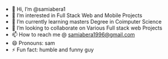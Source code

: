 - 👋 Hi, I’m @samiabera1
- 👀 I’m interested in Full Stack Web and Mobile Projects 
- 🌱 I’m currently learning masters Degree in Coimputer Science
- 💞️ I’m looking to collaborate on Various Full stack web Projects
- 📫 How to reach me @ samiabera1996@gmail.com
- 😄 Pronouns: sam
- ⚡ Fun fact: humble and funny guy

<!---
samiabera1/samiabera1 is a ✨ special ✨ repository because its `README.md` (this file) appears on your GitHub profile.
You can click the Preview link to take a look at your changes.
--->
